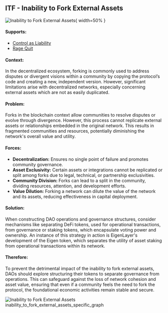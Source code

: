 ## ITF - Inability to Fork External Assets

![Inability to Fork External Assets](output/illustrations/inability_to_fork_external_assets.png){ width=50% }

#### Supports:
* [Control as Liability](/patterns/control_as_a_liability.html)
* [Rage Quit](/patterns/rage_quit.html)

#### Context:
In the decentralized ecosystem, forking is commonly used to address disputes or divergent visions within a community by copying the protocol’s code and creating a new, independent version. However, significant limitations arise with decentralized networks, especially concerning external assets which are not as easily duplicated.

#### Problem:
Forks in the blockchain context allow communities to resolve disputes or evolve through divergence. However, this process cannot replicate external assets or relationships embedded in the original network. This results in fragmented communities and resources, potentially diminishing the network's overall value and utility.

#### Forces:

- **Decentralization:** Ensures no single point of failure and promotes community governance.
- **Asset Exclusivity:** Certain assets or integrations cannot be replicated or split among forks due to legal, technical, or partnership exclusivities.
- **Community Division:** Forks can lead to a split in the community, dividing resources, attention, and development efforts.
- **Value Dilution:** Forking a network can dilute the value of the network and its assets, reducing effectiveness in capital deployment.

#### Solution:
When constructing DAO operations and governance structures, consider mechanisms like separating DeFi tokens, used for operational transactions, from governance or staking tokens, which encapsulate voting power and ownership. An instance of this strategy in action is EigenLayer's development of the Eigen token, which separates the utility of asset staking from operational transactions within its network.

#### Therefore:
To prevent the detrimental impact of the inability to fork external assets, DAOs should explore structuring their tokens to separate governance from operations. This can safeguard against the loss of network cohesion and asset value, ensuring that even if a community feels the need to fork the protocol, the foundational economic activities remain stable and secure.


![Inability to Fork External Assets](output/inability_to_fork_external_assets_specific_graph.png)
                                            inability_to_fork_external_assets_specific_graph
